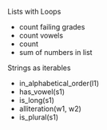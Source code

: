 
Lists with Loops

-   count failing grades
-   count vowels
-   count
-   sum of numbers in list

Strings as iterables
-   in_alphabetical_order(l1)
-   has_vowel(s1)
-   is_long(s1)
-   alliteration(w1, w2)
-   is_plural(s1)